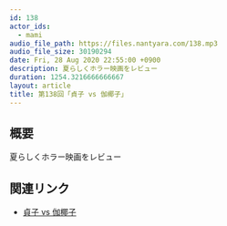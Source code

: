 ```yaml
---
id: 138
actor_ids:
  - mami
audio_file_path: https://files.nantyara.com/138.mp3
audio_file_size: 30190294
date: Fri, 28 Aug 2020 22:55:00 +0900
description: 夏らしくホラー映画をレビュー
duration: 1254.3216666666667
layout: article
title: 第138回「貞子 vs 伽椰子」
---
```

## 概要

夏らしくホラー映画をレビュー

## 関連リンク

* [貞子 vs 伽椰子](http://sadakovskayako.jp/)
